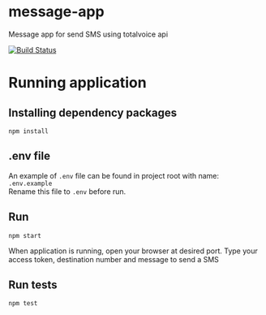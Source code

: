 # message-app
Message app for send SMS using totalvoice api

[![Build Status](https://travis-ci.org/raphaelmacsabpf/message-app.svg?branch=master)](https://travis-ci.org/raphaelmacsabpf/message-app)

#  Running application

## Installing dependency packages

```shell
npm install
```

## .env file
An example of `.env` file can be found in project root with name: `.env.example`\
Rename this file to `.env` before run.

## Run
```shell
npm start
```
When application is running, open your browser at desired port. Type your access token, destination number and message to send a SMS

## Run tests
```shell
npm test
```
